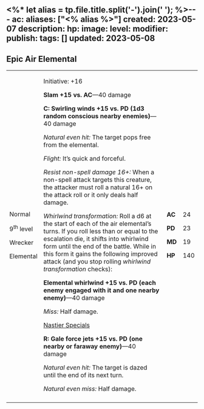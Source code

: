 <%* let alias = tp.file.title.split('-').join(' '); %>---
ac: 
aliases: ["<% alias %>"]
created: 2023-05-07
description: 
hp: 
image: 
level: 
modifier: 
publish: 
tags: []
updated: 2023-05-08
---

## Epic Air Elemental

<table>
<colgroup>
<col style="width: 16%" />
<col style="width: 71%" />
<col style="width: 5%" />
<col style="width: 6%" />
</colgroup>
<tbody>
<tr class="odd">
<td><p>Normal</p>
<p>9<sup>th</sup> level</p>
<p>Wrecker</p>
<p>Elemental</p></td>
<td><p>Initiative: +16</p>
<p><strong>Slam +15 vs. AC</strong>—40 damage</p>
<p><strong>C: Swirling winds +15 vs. PD (1d3 random conscious nearby
enemies)</strong>—40 damage</p>
<p><em>Natural even hit:</em> The target pops free from the
elemental.</p>
<p><em>Flight:</em> It’s quick and forceful.</p>
<p><em>Resist non-spell damage 16+:</em> When a non-spell attack targets
this creature, the attacker must roll a natural 16+ on the attack roll
or it only deals half damage.</p>
<p><em>Whirlwind transformation:</em> Roll a d6 at the start of each of
the air elemental’s turns. If you roll less than or equal to the
escalation die, it shifts into whirlwind form until the end of the
battle. While in this form it gains the following improved attack (and
you stop rolling <em>whirlwind transformation</em> checks):</p>
<p><strong>Elemental whirlwind +15 vs. PD (each enemy engaged with it
and one nearby enemy)</strong>—40 damage</p>
<p><em>Miss:</em> Half damage.</p>
<p><u>Nastier Specials</u></p>
<p><strong>R: Gale force jets +15 vs. PD (one nearby or faraway
enemy)</strong>—40 damage</p>
<p><em>Natural even hit:</em> The target is dazed until the end of its
next turn.</p>
<p><em>Natural even miss:</em> Half damage.</p></td>
<td><p><strong>AC</strong></p>
<p><strong>PD</strong></p>
<p><strong>MD</strong></p>
<p><strong>HP</strong></p></td>
<td><p>24</p>
<p>23</p>
<p>19</p>
<p>140</p></td>
</tr>
<tr class="even">
<td></td>
<td></td>
<td></td>
<td></td>
</tr>
</tbody>
</table>
